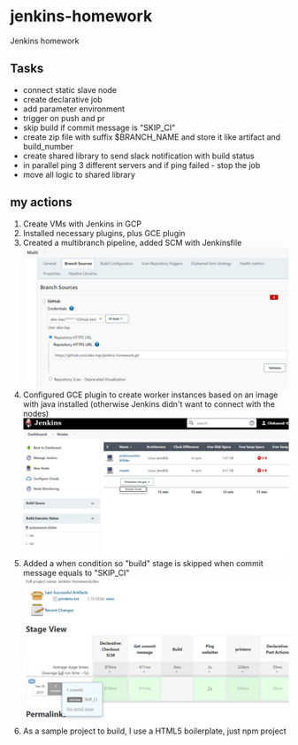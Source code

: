 # jenkins-homework

Jenkins homework

## Tasks

* connect static slave node
* create declarative job
* add parameter environment
* trigger on push and pr
* skip build if commit message is "SKIP_CI"
* create zip file with suffix $BRANCH_NAME and store it like artifact and build_number
* create shared library to send slack notification with build status
* in parallel ping 3 different servers and if ping failed - stop the job
* move all logic to shared library

## my actions

1. Create VMs with Jenkins in GCP
2. Installed necessary plugins, plus GCE plugin
3. Created a multibranch pipeline, added SCM with Jenkinsfile
    ![img1](https://github.com/alex-kay/jenkins-homework/blob/main/img/Screenshot%202021-09-30%20213549.png)
4. Configured GCE plugin to create worker instances based on an image with java installed (otherwise Jenkins didn't want to connect with the nodes)
    ![img2](https://github.com/alex-kay/jenkins-homework/blob/main/img/Screenshot%202021-09-30%20213739.png)
5. Added a when condition so "build" stage is skipped when commit message equals to "SKIP_CI"
   ![img3](https://github.com/alex-kay/jenkins-homework/blob/main/img/Screenshot%202021-09-30%20223739.png)
6. As a sample project to build, I use a HTML5 boilerplate, just npm project
   